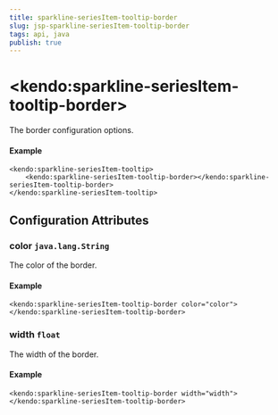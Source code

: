 ```yaml
---
title: sparkline-seriesItem-tooltip-border
slug: jsp-sparkline-seriesItem-tooltip-border
tags: api, java
publish: true
---
```


# \<kendo:sparkline-seriesItem-tooltip-border\>

The border configuration options.

#### Example
    <kendo:sparkline-seriesItem-tooltip>
        <kendo:sparkline-seriesItem-tooltip-border></kendo:sparkline-seriesItem-tooltip-border>
    </kendo:sparkline-seriesItem-tooltip>

## Configuration Attributes

### color `java.lang.String`

The color of the border.

#### Example
    <kendo:sparkline-seriesItem-tooltip-border color="color">
    </kendo:sparkline-seriesItem-tooltip-border>

### width `float`

The width of the border.

#### Example
    <kendo:sparkline-seriesItem-tooltip-border width="width">
    </kendo:sparkline-seriesItem-tooltip-border>

